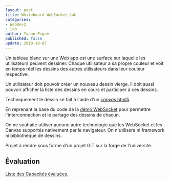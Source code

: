 ```yaml
---
layout: post
title: Whiteboard WebSocket Lab
categories:
- WebDev2
- lab
author: Yoann Pigné
published: false
update: 2018-10-07
---
```


Un tableau blanc sur une Web app est une surface sur laquelle les utilisateurs peuvent dessiner. Chaque utilisateur a sa propre couleur et voit en temps réel les dessins des autres utilisateurs dans leur couleur respective.

Un utilisateur doit pouvoir créer un nouveau dessin vierge. Il doit aussi pouvoir  afficher la liste des dessins en cours et participer à ces dessins.


Techniquement le dessin se fait à l'aide d'un  [*canvas* html5](https://developer.mozilla.org/fr/docs/Web/Guide/Graphics/Dessiner_avec_canvas).

En reprenant la base du code de la
[démo WebSocket](https://www-apps.univ-lehavre.fr/forge/WEB-IHM/web-socket-demo.git)
pour  permettre l'interconnection et le partage des dessins de chacun.

On ne souhaite utiliser aucune autre technologie que les WebSocket et les Canvas supportés nativement par le navigateur. On n'utilisera ni framework ni bibliothèque de dessins.
 
Projet à rendre sous forme d'un projet GIT sur la forge de l'université.

## Évaluation

[Liste des Capacités évaluées.](/teaching/WebDev2#ws-whiteboard)

